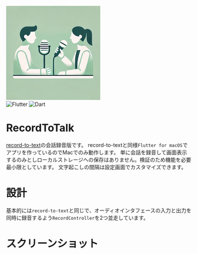 ![アプリアイコン](assets/ic_launch.png)  
![Flutter](https://img.shields.io/badge/Flutter-02569B?logo=flutter&style=flat&logoColor=white)
![Dart](https://img.shields.io/badge/Dart-0175C2?logo=dart&style=flat&logoColor=white)

# RecordToTalk
[record-to-text](https://github.com/hotdrop/record-to-text)の会話録音版です。
record-to-textと同様`Flutter for macOS`でアプリを作っているのでMacでのみ動作します。
単に会話を録音して画面表示するのみとしローカルストレージへの保存はありません。検証のため機能を必要最小限としています。
文字起こしの間隔は設定画面でカスタマイズできます。

# 設計
基本的には`record-to-text`と同じで、オーディオインタフェースの入力と出力を同時に録音するよう`RecordController`を2つ並走しています。

# スクリーンショット
